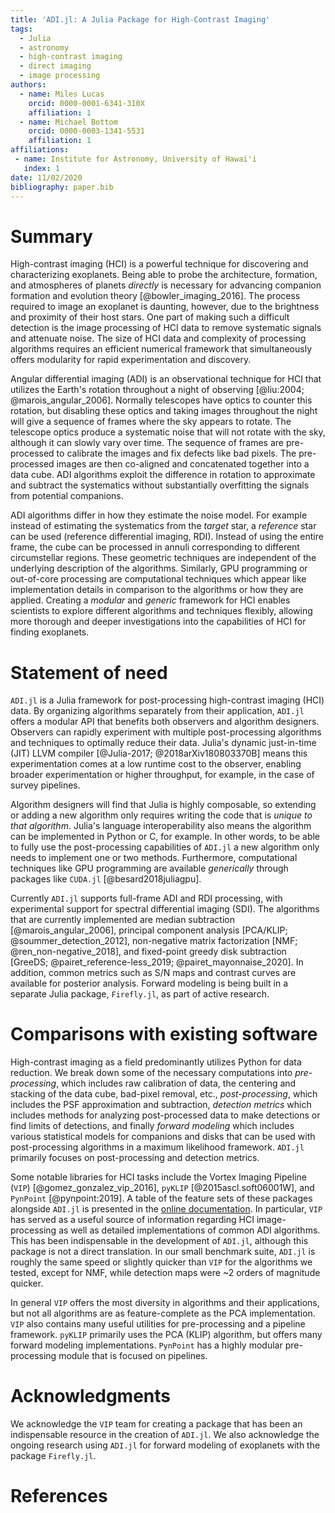 ```yaml
---
title: 'ADI.jl: A Julia Package for High-Contrast Imaging'
tags:
  - Julia
  - astronomy
  - high-contrast imaging
  - direct imaging
  - image processing
authors:
  - name: Miles Lucas
    orcid: 0000-0001-6341-310X
    affiliation: 1
  - name: Michael Bottom
    orcid: 0000-0003-1341-5531
    affiliation: 1
affiliations:
 - name: Institute for Astronomy, University of Hawai'i
   index: 1
date: 11/02/2020
bibliography: paper.bib
---
```


# Summary

High-contrast imaging (HCI) is a powerful technique for discovering and characterizing exoplanets. Being able to probe the architecture, formation, and atmospheres of planets *directly* is necessary for advancing companion formation and evolution theory [@bowler_imaging_2016]. The process required to image an exoplanet is daunting, however, due to the brightness and proximity of their host stars. One part of making such a difficult detection is the image processing of HCI data to remove systematic signals and attenuate noise. The size of HCI data and complexity of processing algorithms requires an efficient numerical framework that simultaneously offers modularity for rapid experimentation and discovery.

Angular differential imaging (ADI) is an observational technique for HCI that utilizes the Earth's rotation throughout a night of observing [@liu:2004; @marois_angular_2006]. Normally telescopes have optics to counter this rotation, but disabling these optics and taking images throughout the night will give a sequence of frames where the sky appears to rotate. The telescope optics produce a systematic noise that will not rotate with the sky, although it can slowly vary over time. The sequence of frames are pre-processed to calibrate the images and fix defects like bad pixels. The pre-processed images are then co-aligned and concatenated together into a data cube. ADI algorithms exploit the difference in rotation to approximate and subtract the systematics without substantially overfitting the signals from potential companions.

ADI algorithms differ in how they estimate the noise model. For example instead of estimating the systematics from the *target* star, a *reference* star can be used (reference differential imaging, RDI). Instead of using the entire frame, the cube can be processed in annuli corresponding to different circumstellar regions. These geometric techniques are independent of the underlying description of the algorithms. Similarly, GPU programming or out-of-core processing are computational techniques which appear like implementation details in comparison to the algorithms or how they are applied. Creating a *modular* and *generic* framework for HCI enables scientists to explore different algorithms and techniques flexibly, allowing more thorough and deeper investigations into the capabilities of HCI for finding exoplanets.

# Statement of need

`ADI.jl` is a Julia framework for post-processing high-contrast imaging (HCI) data. By organizing algorithms separately from their application, `ADI.jl` offers a modular API that benefits both observers and algorithm designers. Observers can rapidly experiment with multiple post-processing algorithms and techniques to optimally reduce their data. Julia's dynamic just-in-time (JIT) LLVM compiler [@Julia-2017; @2018arXiv180803370B] means this experimentation comes at a low runtime cost to the observer, enabling broader experimentation or higher throughput, for example, in the case of survey pipelines.

Algorithm designers will find that Julia is highly composable, so extending or adding a new algorithm only requires writing the code that is *unique to that algorithm*. Julia's language interoperability also means the algorithm can be implemented in Python or C, for example. In other words, to be able to fully use the post-processing capabilities of `ADI.jl` a new algorithm only needs to implement one or two methods. Furthermore, computational techniques like GPU programming are available *generically* through packages like `CUDA.jl` [@besard2018juliagpu].

Currently `ADI.jl` supports full-frame ADI and RDI processing, with experimental support for spectral differential imaging (SDI). The algorithms that are currently implemented are median subtraction [@marois_angular_2006], principal component analysis [PCA/KLIP; @soummer_detection_2012], non-negative matrix factorization [NMF; @ren_non-negative_2018], and fixed-point greedy disk subtraction [GreeDS; @pairet_reference-less_2019; @pairet_mayonnaise_2020]. In addition, common metrics such as S/N maps and contrast curves are available for posterior analysis. Forward modeling is being built in a separate Julia package, `Firefly.jl`, as part of active research.

# Comparisons with existing software

High-contrast imaging as a field predominantly utilizes Python for data reduction. We break down some of the necessary computations into *pre-processing*, which includes raw calibration of data, the centering and stacking of the data cube, bad-pixel removal, etc., *post-processing*, which includes the PSF approximation and subtraction, *detection metrics* which includes methods for analyzing post-processed data to make detections or find limits of detections, and finally *forward modeling* which includes various statistical models for companions and disks that can be used with post-processing algorithms in a maximum likelihood framework. `ADI.jl` primarily focuses on post-processing and detection metrics.

Some notable libraries for HCI tasks include the Vortex Imaging Pipeline (`VIP`) [@gomez_gonzalez_vip_2016], `pyKLIP` [@2015ascl.soft06001W], and `PynPoint` [@pynpoint:2019]. A table of the feature sets of these packages alongside `ADI.jl` is presented in the [online documentation](https://juliahci.github.io/ADI.jl/dev/gettingstarted/#Feature-comparison). In particular, `VIP` has served as a useful source of information regarding HCI image-processing as well as detailed implementations of common ADI algorithms. This has been indispensable in the development of `ADI.jl`, although this package is not a direct translation. In our small benchmark suite, `ADI.jl` is roughly the same speed or slightly quicker than `VIP` for the algorithms we tested, except for NMF, while detection maps were ~2 orders of magnitude quicker.

In general `VIP` offers the most diversity in algorithms and their applications, but not all algorithms are as feature-complete as the PCA implementation. `VIP` also contains many useful utilities for pre-processing and a pipeline framework. `pyKLIP` primarily uses the PCA (KLIP) algorithm, but offers many forward modeling implementations. `PynPoint` has a highly modular pre-processing module that is focused on pipelines.

# Acknowledgments

We acknowledge the `VIP` team for creating a package that has been an indispensable resource in the creation of `ADI.jl`. We also acknowledge the ongoing research using `ADI.jl` for forward modeling of exoplanets with the package `Firefly.jl`.

# References
